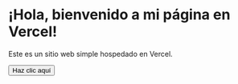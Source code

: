 <!DOCTYPE html>
<html lang="es">
<head>
    <meta charset="UTF-8">
    <meta name="viewport" content="width=device-width, initial-scale=1.0">
    <title>Mi Página en Vercel</title>
    <link rel="stylesheet" href="styles.css">
</head>
<body>
    <h1>¡Hola, bienvenido a mi página en Vercel!</h1>
    <p>Este es un sitio web simple hospedado en Vercel.</p>
    <button onclick="saludar()">Haz clic aquí</button>
    <script src="script.js"></script>
</body>
</html>
